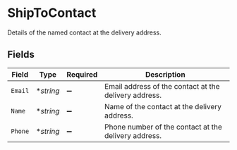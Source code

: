 # ShipToContact

Details of the named contact at the delivery address.


## Fields

| Field                                                 | Type                                                  | Required                                              | Description                                           |
| ----------------------------------------------------- | ----------------------------------------------------- | ----------------------------------------------------- | ----------------------------------------------------- |
| `Email`                                               | **string*                                             | :heavy_minus_sign:                                    | Email address of the contact at the delivery address. |
| `Name`                                                | **string*                                             | :heavy_minus_sign:                                    | Name of the contact at the delivery address.          |
| `Phone`                                               | **string*                                             | :heavy_minus_sign:                                    | Phone number of the contact at the delivery address.  |